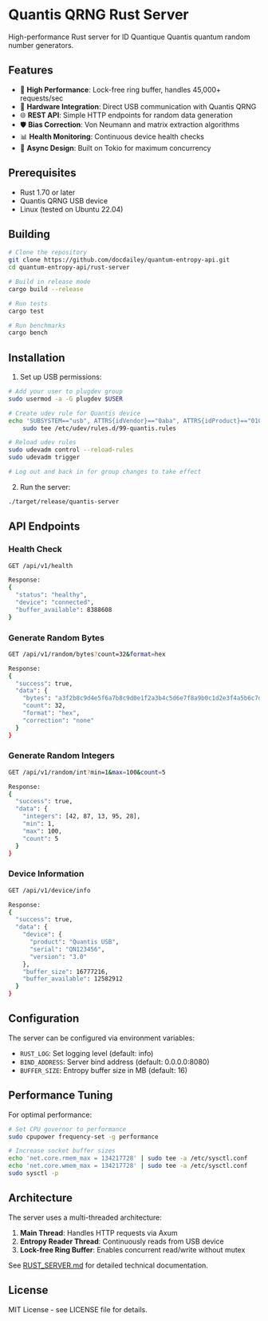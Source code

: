 # Quantis QRNG Rust Server

High-performance Rust server for ID Quantique Quantis quantum random number generators.

## Features

- 🚀 **High Performance**: Lock-free ring buffer, handles 45,000+ requests/sec
- 🔧 **Hardware Integration**: Direct USB communication with Quantis QRNG
- 🌐 **REST API**: Simple HTTP endpoints for random data generation
- 🛡️ **Bias Correction**: Von Neumann and matrix extraction algorithms
- 📊 **Health Monitoring**: Continuous device health checks
- 🔄 **Async Design**: Built on Tokio for maximum concurrency

## Prerequisites

- Rust 1.70 or later
- Quantis QRNG USB device
- Linux (tested on Ubuntu 22.04)

## Building

```bash
# Clone the repository
git clone https://github.com/docdailey/quantum-entropy-api.git
cd quantum-entropy-api/rust-server

# Build in release mode
cargo build --release

# Run tests
cargo test

# Run benchmarks
cargo bench
```

## Installation

1. Set up USB permissions:
```bash
# Add your user to plugdev group
sudo usermod -a -G plugdev $USER

# Create udev rule for Quantis device
echo 'SUBSYSTEM=="usb", ATTRS{idVendor}=="0aba", ATTRS{idProduct}=="0102", MODE="0666", GROUP="plugdev"' | \
    sudo tee /etc/udev/rules.d/99-quantis.rules

# Reload udev rules
sudo udevadm control --reload-rules
sudo udevadm trigger

# Log out and back in for group changes to take effect
```

2. Run the server:
```bash
./target/release/quantis-server
```

## API Endpoints

### Health Check
```bash
GET /api/v1/health

Response:
{
  "status": "healthy",
  "device": "connected",
  "buffer_available": 8388608
}
```

### Generate Random Bytes
```bash
GET /api/v1/random/bytes?count=32&format=hex

Response:
{
  "success": true,
  "data": {
    "bytes": "a3f2b8c9d4e5f6a7b8c9d0e1f2a3b4c5d6e7f8a9b0c1d2e3f4a5b6c7d8e9f0a1",
    "count": 32,
    "format": "hex",
    "correction": "none"
  }
}
```

### Generate Random Integers
```bash
GET /api/v1/random/int?min=1&max=100&count=5

Response:
{
  "success": true,
  "data": {
    "integers": [42, 87, 13, 95, 28],
    "min": 1,
    "max": 100,
    "count": 5
  }
}
```

### Device Information
```bash
GET /api/v1/device/info

Response:
{
  "success": true,
  "data": {
    "device": {
      "product": "Quantis USB",
      "serial": "QN123456",
      "version": "3.0"
    },
    "buffer_size": 16777216,
    "buffer_available": 12582912
  }
}
```

## Configuration

The server can be configured via environment variables:

- `RUST_LOG`: Set logging level (default: info)
- `BIND_ADDRESS`: Server bind address (default: 0.0.0.0:8080)
- `BUFFER_SIZE`: Entropy buffer size in MB (default: 16)

## Performance Tuning

For optimal performance:

```bash
# Set CPU governor to performance
sudo cpupower frequency-set -g performance

# Increase socket buffer sizes
echo 'net.core.rmem_max = 134217728' | sudo tee -a /etc/sysctl.conf
echo 'net.core.wmem_max = 134217728' | sudo tee -a /etc/sysctl.conf
sudo sysctl -p
```

## Architecture

The server uses a multi-threaded architecture:

1. **Main Thread**: Handles HTTP requests via Axum
2. **Entropy Reader Thread**: Continuously reads from USB device
3. **Lock-free Ring Buffer**: Enables concurrent read/write without mutex

See [RUST_SERVER.md](../RUST_SERVER.md) for detailed technical documentation.

## License

MIT License - see LICENSE file for details.